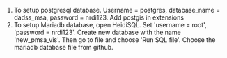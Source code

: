 1. To setup postgresql database. Username = postgres, database_name = dadss_msa, password = nrdi123. Add postgis in extensions
2. To setup Mariadb database, open HeidiSQL. Set 'username = root', 'password = nrdi123'. Create new database with the name 'new_pmsa_vis'. Then go to file and choose 'Run SQL file'. Choose the mariadb database file from github.
